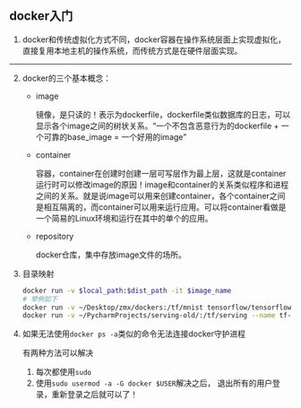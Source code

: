 ## docker入门

1. docker和传统虚拟化方式不同，docker容器在操作系统层面上实现虚拟化，直接复用本地主机的操作系统，而传统方式是在硬件层面实现。

---

2. docker的三个基本概念：

    * image

        镜像，是只读的！表示为dockerfile，dockerfile类似数据库的日志，可以显示各个image之间的树状关系。“一个不包含恶意行为的dockerfile + 一个可靠的base_image = 一个好用的image”

    * container

        容器，container在创建时创建一层可写层作为最上层，这就是container运行时可以修改image的原因！image和container的关系类似程序和进程之间的关系。就是说image可以用来创建container，各个container之间是相互隔离的，而container可以用来运行应用。可以将container看做是一个简易的Linux环境和运行在其中的单个的应用。

    * repository

        docker仓库，集中存放image文件的场所。

3. 目录映射

    ```bash
    docker run -v $local_path:$dist_path -it $image_name
    # 举例如下
    docker run -v ~/Desktop/zmx/dockers:/tf/mnist tensorflow/tensorflow
    docker run -v ~/PycharmProjects/serving-old/:/tf/serving --name tf-server -it $USER/tensorflow-serving-devel
    ```

4. 如果无法使用`docker ps -a`类似的命令无法连接docker守护进程

    有两种方法可以解决
    1. 每次都使用`sudo`
    2. 使用`sudo usermod -a -G docker $USER`解决之后，
    退出所有的用户登录，重新登录之后就可以了！
